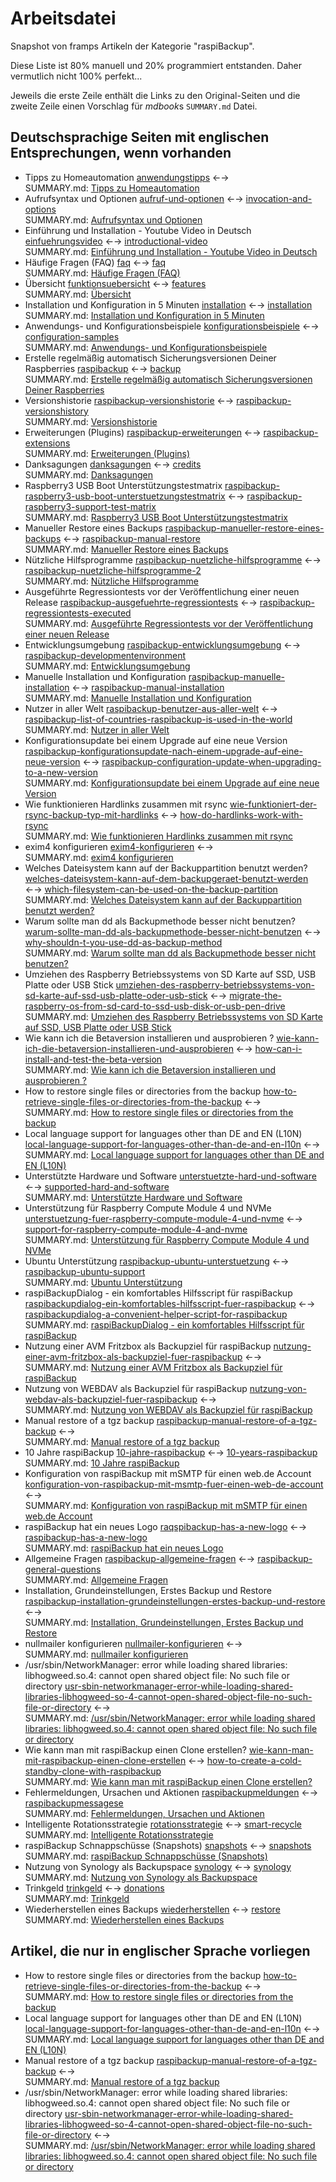# Arbeitsdatei

Snapshot von framps Artikeln der Kategorie "raspiBackup".

Diese Liste ist 80% manuell und 20% programmiert entstanden. Daher vermutlich nicht 100% perfekt...

Jeweils die erste Zeile enthält die Links zu den Original-Seiten
und die zweite Zeile einen Vorschlag für *mdbook*s `SUMMARY.md` Datei.

## Deutschsprachige Seiten mit englischen Entsprechungen, wenn vorhanden

- Tipps zu Homeautomation [anwendungstipps](https://www.linux-tips-and-tricks.de/de/anwendungstipps)  ←→   
  SUMMARY.md: [Tipps zu Homeautomation](anwendungstipps.md)
- Aufrufsyntax und Optionen [aufruf-und-optionen](https://www.linux-tips-and-tricks.de/de/aufruf-und-optionen)  ←→ [invocation-and-options](https://www.linux-tips-and-tricks.de/en/invocation-and-options)  
  SUMMARY.md: [Aufrufsyntax und Optionen](invocation-and-options.md)
- Einführung und Installation - Youtube Video in Deutsch [einfuehrungsvideo](https://www.linux-tips-and-tricks.de/de/einfuehrungsvideo)  ←→ [introductional-video](https://www.linux-tips-and-tricks.de/en/introductional-video)  
  SUMMARY.md: [Einführung und Installation - Youtube Video in Deutsch](introductional-video.md)
- Häufige Fragen (FAQ) [faq](https://www.linux-tips-and-tricks.de/de/faq)  ←→ [faq](https://www.linux-tips-and-tricks.de/en/faq)  
  SUMMARY.md: [Häufige Fragen (FAQ)](faq.md)
- Übersicht [funktionsuebersicht](https://www.linux-tips-and-tricks.de/de/funktionsuebersicht)  ←→ [features](https://www.linux-tips-and-tricks.de/en/features)  
  SUMMARY.md: [Übersicht](features.md)
- Installation und Konfiguration in 5 Minuten [installation](https://www.linux-tips-and-tricks.de/de/installation)  ←→ [installation](https://www.linux-tips-and-tricks.de/en/installation)  
  SUMMARY.md: [Installation und Konfiguration in 5 Minuten](installation.md)
- Anwendungs- und Konfigurationsbeispiele [konfigurationsbeispiele](https://www.linux-tips-and-tricks.de/de/konfigurationsbeispiele)  ←→ [configuration-samples](https://www.linux-tips-and-tricks.de/en/configuration-samples)  
  SUMMARY.md: [Anwendungs- und Konfigurationsbeispiele](configuration-samples.md)
- Erstelle regelmäßig automatisch Sicherungsversionen Deiner Raspberries [raspibackup](https://www.linux-tips-and-tricks.de/de/raspibackup)  ←→ [backup](https://www.linux-tips-and-tricks.de/en/backup)  
  SUMMARY.md: [Erstelle regelmäßig automatisch Sicherungsversionen Deiner Raspberries](backup.md)
- Versionshistorie [raspibackup-versionshistorie](https://www.linux-tips-and-tricks.de/de/raspibackupcategoried/432-raspibackup-versionshistorie)  ←→ [raspibackup-versionshistory](https://www.linux-tips-and-tricks.de/en/raspibackupcategorye/433-raspibackup-versionshistory)  
  SUMMARY.md: [Versionshistorie](raspibackup-versionshistory.md)
- Erweiterungen (Plugins) [raspibackup-erweiterungen](https://www.linux-tips-and-tricks.de/de/raspibackupcategoried/442-raspibackup-erweiterungen)  ←→ [raspibackup-extensions](https://www.linux-tips-and-tricks.de/en/raspibackupcategorye/443-raspibackup-extensions)  
  SUMMARY.md: [Erweiterungen (Plugins)](raspibackup-extensions.md)
- Danksagungen [danksagungen](https://www.linux-tips-and-tricks.de/de/raspibackupcategoried/456-danksagungen)  ←→ [credits](https://www.linux-tips-and-tricks.de/en/raspibackupcategorye/457-credits)  
  SUMMARY.md: [Danksagungen](credits.md)
- Raspberry3 USB Boot Unterstützungstestmatrix [raspibackup-raspberry3-usb-boot-unterstuetzungstestmatrix](https://www.linux-tips-and-tricks.de/de/raspibackupcategoried/490-raspibackup-raspberry3-usb-boot-unterstuetzungstestmatrix)  ←→ [raspibackup-raspberry3-support-test-matrix](https://www.linux-tips-and-tricks.de/en/raspibackupcategorye/489-raspibackup-raspberry3-support-test-matrix)  
  SUMMARY.md: [Raspberry3 USB Boot Unterstützungstestmatrix](raspibackup-raspberry3-support-test-matrix.md)
- Manueller Restore eines Backups [raspibackup-manueller-restore-eines-backups](https://www.linux-tips-and-tricks.de/de/raspibackupcategoried/497-raspibackup-manueller-restore-eines-backups)  ←→ [raspibackup-manual-restore](https://www.linux-tips-and-tricks.de/en/raspibackupcategorye/498-raspibackup-manual-restore)  
  SUMMARY.md: [Manueller Restore eines Backups](raspibackup-manual-restore.md)
- Nützliche Hilfsprogramme [raspibackup-nuetzliche-hilfsprogramme](https://www.linux-tips-and-tricks.de/de/raspibackupcategoried/507-raspibackup-nuetzliche-hilfsprogramme)  ←→ [raspibackup-nuetzliche-hilfsprogramme-2](https://www.linux-tips-and-tricks.de/en/raspibackupcategorye/508-raspibackup-nuetzliche-hilfsprogramme-2)  
  SUMMARY.md: [Nützliche Hilfsprogramme](raspibackup-nuetzliche-hilfsprogramme-2.md)
- Ausgeführte Regressiontests vor der Veröffentlichung einer neuen Release [raspibackup-ausgefuehrte-regressiontests](https://www.linux-tips-and-tricks.de/de/raspibackupcategoried/509-raspibackup-ausgefuehrte-regressiontests)  ←→ [raspibackup-regressiontests-executed](https://www.linux-tips-and-tricks.de/en/raspibackupcategorye/510-raspibackup-regressiontests-executed)  
  SUMMARY.md: [Ausgeführte Regressiontests vor der Veröffentlichung einer neuen Release](raspibackup-regressiontests-executed.md)
- Entwicklungsumgebung [raspibackup-entwicklungsumgebung](https://www.linux-tips-and-tricks.de/de/raspibackupcategoried/516-raspibackup-entwicklungsumgebung)  ←→ [raspibackup-developmentenvironment](https://www.linux-tips-and-tricks.de/en/raspibackupcategorye/517-raspibackup-developmentenvironment)  
  SUMMARY.md: [Entwicklungsumgebung](raspibackup-developmentenvironment.md)
- Manuelle Installation und Konfiguration [raspibackup-manuelle-installation](https://www.linux-tips-and-tricks.de/de/raspibackupcategoried/538-raspibackup-manuelle-installation)  ←→ [raspibackup-manual-installation](https://www.linux-tips-and-tricks.de/en/raspibackupcategorye/539-raspibackup-manual-installation)  
  SUMMARY.md: [Manuelle Installation und Konfiguration](raspibackup-manual-installation.md)
- Nutzer in aller Welt [raspibackup-benutzer-aus-aller-welt](https://www.linux-tips-and-tricks.de/de/raspibackupcategoried/546-raspibackup-benutzer-aus-aller-welt)  ←→ [raspibackup-list-of-countries-raspibackup-is-used-in-the-world](https://www.linux-tips-and-tricks.de/en/raspibackupcategorye/547-raspibackup-list-of-countries-raspibackup-is-used-in-the-world)  
  SUMMARY.md: [Nutzer in aller Welt](raspibackup-list-of-countries-raspibackup-is-used-in-the-world.md)
- Konfigurationsupdate bei einem Upgrade auf eine neue Version [raspibackup-konfigurationsupdate-nach-einem-upgrade-auf-eine-neue-version](https://www.linux-tips-and-tricks.de/de/raspibackupcategoried/567-raspibackup-konfigurationsupdate-nach-einem-upgrade-auf-eine-neue-version)  ←→ [raspibackup-configuration-update-when-upgrading-to-a-new-version](https://www.linux-tips-and-tricks.de/en/raspibackupcategorye/570-raspibackup-configuration-update-when-upgrading-to-a-new-version)  
  SUMMARY.md: [Konfigurationsupdate bei einem Upgrade auf eine neue Version](raspibackup-configuration-update-when-upgrading-to-a-new-version.md)
- Wie funktionieren Hardlinks zusammen mit rsync [wie-funktioniert-der-rsync-backup-typ-mit-hardlinks](https://www.linux-tips-and-tricks.de/de/raspibackupcategoried/571-wie-funktioniert-der-rsync-backup-typ-mit-hardlinks)  ←→ [how-do-hardlinks-work-with-rsync](https://www.linux-tips-and-tricks.de/en/raspibackupcategorye/572-how-do-hardlinks-work-with-rsync)  
  SUMMARY.md: [Wie funktionieren Hardlinks zusammen mit rsync](how-do-hardlinks-work-with-rsync.md)
- exim4 konfigurieren [exim4-konfigurieren](https://www.linux-tips-and-tricks.de/de/raspibackupcategoried/573-exim4-konfigurieren)  ←→   
  SUMMARY.md: [exim4 konfigurieren](exim4-konfigurieren.md)
- Welches Dateisystem kann auf der Backuppartition benutzt werden? [welches-dateisystem-kann-auf-dem-backupgeraet-benutzt-werden](https://www.linux-tips-and-tricks.de/de/raspibackupcategoried/578-welches-dateisystem-kann-auf-dem-backupgeraet-benutzt-werden)  ←→ [which-filesystem-can-be-used-on-the-backup-partition](https://www.linux-tips-and-tricks.de/en/raspibackupcategorye/580-which-filesystem-can-be-used-on-the-backup-partition)  
  SUMMARY.md: [Welches Dateisystem kann auf der Backuppartition benutzt werden?](which-filesystem-can-be-used-on-the-backup-partition.md)
- Warum sollte man dd als Backupmethode besser nicht benutzen? [warum-sollte-man-dd-als-backupmethode-besser-nicht-benutzen](https://www.linux-tips-and-tricks.de/de/raspibackupcategoried/579-warum-sollte-man-dd-als-backupmethode-besser-nicht-benutzen)  ←→ [why-shouldn-t-you-use-dd-as-backup-method](https://www.linux-tips-and-tricks.de/en/raspibackupcategorye/581-why-shouldn-t-you-use-dd-as-backup-method)  
  SUMMARY.md: [Warum sollte man dd als Backupmethode besser nicht benutzen?](why-shouldn-t-you-use-dd-as-backup-method.md)
- Umziehen des Raspberry Betriebssystems von SD Karte auf SSD, USB Platte oder USB Stick [umziehen-des-raspberry-betriebssystems-von-sd-karte-auf-ssd-usb-platte-oder-usb-stick](https://www.linux-tips-and-tricks.de/de/raspibackupcategoried/592-umziehen-des-raspberry-betriebssystems-von-sd-karte-auf-ssd-usb-platte-oder-usb-stick)  ←→ [migrate-the-raspberry-os-from-sd-card-to-ssd-usb-disk-or-usb-pen-drive](https://www.linux-tips-and-tricks.de/en/raspibackupcategorye/593-migrate-the-raspberry-os-from-sd-card-to-ssd-usb-disk-or-usb-pen-drive)  
  SUMMARY.md: [Umziehen des Raspberry Betriebssystems von SD Karte auf SSD, USB Platte oder USB Stick](migrate-the-raspberry-os-from-sd-card-to-ssd-usb-disk-or-usb-pen-drive.md)
- Wie kann ich die Betaversion installieren und ausprobieren ? [wie-kann-ich-die-betaversion-installieren-und-ausprobieren](https://www.linux-tips-and-tricks.de/de/raspibackupcategoried/594-wie-kann-ich-die-betaversion-installieren-und-ausprobieren)  ←→ [how-can-i-install-and-test-the-beta-version](https://www.linux-tips-and-tricks.de/en/raspibackupcategorye/595-how-can-i-install-and-test-the-beta-version)  
  SUMMARY.md: [Wie kann ich die Betaversion installieren und ausprobieren ?](how-can-i-install-and-test-the-beta-version.md)
- How to restore single files or directories from the backup [how-to-retrieve-single-files-or-directories-from-the-backup](https://www.linux-tips-and-tricks.de/de/raspibackupcategoried/596-how-to-retrieve-single-files-or-directories-from-the-backup)  ←→   
  SUMMARY.md: [How to restore single files or directories from the backup](how-to-retrieve-single-files-or-directories-from-the-backup.md)
- Local language support for languages other than DE and EN (L10N) [local-language-support-for-languages-other-than-de-and-en-l10n](https://www.linux-tips-and-tricks.de/de/raspibackupcategoried/603-local-language-support-for-languages-other-than-de-and-en-l10n)  ←→   
  SUMMARY.md: [Local language support for languages other than DE and EN (L10N)](local-language-support-for-languages-other-than-de-and-en-l10n.md)
- Unterstützte Hardware und Software [unterstuetzte-hard-und-software](https://www.linux-tips-and-tricks.de/de/raspibackupcategoried/608-unterstuetzte-hard-und-software)  ←→ [supported-hard-and-software](https://www.linux-tips-and-tricks.de/en/raspibackupcategorye/609-supported-hard-and-software)  
  SUMMARY.md: [Unterstützte Hardware und Software](supported-hard-and-software.md)
- Unterstützung für Raspberry Compute Module 4 und NVMe [unterstuetzung-fuer-raspberry-compute-module-4-und-nvme](https://www.linux-tips-and-tricks.de/de/raspibackupcategoried/613-unterstuetzung-fuer-raspberry-compute-module-4-und-nvme)  ←→ [support-for-raspberry-compute-module-4-and-nvme](https://www.linux-tips-and-tricks.de/en/raspibackupcategorye/612-support-for-raspberry-compute-module-4-and-nvme)  
  SUMMARY.md: [Unterstützung für Raspberry Compute Module 4 und NVMe](support-for-raspberry-compute-module-4-and-nvme.md)
- Ubuntu Unterstützung [raspibackup-ubuntu-unterstuetzung](https://www.linux-tips-and-tricks.de/de/raspibackupcategoried/632-raspibackup-ubuntu-unterstuetzung)  ←→ [raspibackup-ubuntu-support](https://www.linux-tips-and-tricks.de/en/raspibackupcategorye/633-raspibackup-ubuntu-support)  
  SUMMARY.md: [Ubuntu Unterstützung](raspibackup-ubuntu-support.md)
- raspiBackupDialog - ein komfortables Hilfsscript für raspiBackup [raspibackupdialog-ein-komfortables-hilfsscript-fuer-raspibackup](https://www.linux-tips-and-tricks.de/de/raspibackupcategoried/637-raspibackupdialog-ein-komfortables-hilfsscript-fuer-raspibackup)  ←→ [raspibackupdialog-a-convenient-helper-script-for-raspibackup](https://www.linux-tips-and-tricks.de/en/raspibackupcategorye/642-raspibackupdialog-a-convenient-helper-script-for-raspibackup)  
  SUMMARY.md: [raspiBackupDialog - ein komfortables Hilfsscript für raspiBackup](raspibackupdialog-a-convenient-helper-script-for-raspibackup.md)
- Nutzung einer AVM Fritzbox als Backupziel für raspiBackup [nutzung-einer-avm-fritzbox-als-backupziel-fuer-raspibackup](https://www.linux-tips-and-tricks.de/de/raspibackupcategoried/643-nutzung-einer-avm-fritzbox-als-backupziel-fuer-raspibackup)  ←→   
  SUMMARY.md: [Nutzung einer AVM Fritzbox als Backupziel für raspiBackup](nutzung-einer-avm-fritzbox-als-backupziel-fuer-raspibackup.md)
- Nutzung von WEBDAV als Backupziel für raspiBackup [nutzung-von-webdav-als-backupziel-fuer-raspibackup](https://www.linux-tips-and-tricks.de/de/raspibackupcategoried/644-nutzung-von-webdav-als-backupziel-fuer-raspibackup)  ←→   
  SUMMARY.md: [Nutzung von WEBDAV als Backupziel für raspiBackup](nutzung-von-webdav-als-backupziel-fuer-raspibackup.md)
- Manual restore of a tgz backup [raspibackup-manual-restore-of-a-tgz-backup](https://www.linux-tips-and-tricks.de/de/raspibackupcategoried/646-raspibackup-manual-restore-of-a-tgz-backup)  ←→   
  SUMMARY.md: [Manual restore of a tgz backup](raspibackup-manual-restore-of-a-tgz-backup.md)
- 10 Jahre raspiBackup [10-jahre-raspibackup](https://www.linux-tips-and-tricks.de/de/raspibackupcategoried/649-10-jahre-raspibackup)  ←→ [10-years-raspibackup](https://www.linux-tips-and-tricks.de/en/raspibackupcategorye/657-10-years-raspibackup)  
  SUMMARY.md: [10 Jahre raspiBackup](10-years-raspibackup.md)
- Konfiguration von raspiBackup mit mSMTP für einen web.de Account [konfiguration-von-raspibackup-mit-msmtp-fuer-einen-web-de-account](https://www.linux-tips-and-tricks.de/de/raspibackupcategoried/650-konfiguration-von-raspibackup-mit-msmtp-fuer-einen-web-de-account)  ←→   
  SUMMARY.md: [Konfiguration von raspiBackup mit mSMTP für einen web.de Account](konfiguration-von-raspibackup-mit-msmtp-fuer-einen-web-de-account.md)
- raspiBackup hat ein neues Logo [raqspibackup-has-a-new-logo](https://www.linux-tips-and-tricks.de/de/raspibackupcategoried/653-raqspibackup-has-a-new-logo)  ←→ [raspibackup-has-a-new-logo](https://www.linux-tips-and-tricks.de/en/raspibackupcategorye/654-raspibackup-has-a-new-logo)  
  SUMMARY.md: [raspiBackup hat ein neues Logo](raspibackup-has-a-new-logo.md)
- Allgemeine Fragen [raspibackup-allgemeine-fragen](https://www.linux-tips-and-tricks.de/de/raspibackupcategoried/671-raspibackup-allgemeine-fragen)  ←→ [raspibackup-general-questions](https://www.linux-tips-and-tricks.de/en/raspibackupcategorye/670-raspibackup-general-questions)  
  SUMMARY.md: [Allgemeine Fragen](raspibackup-general-questions.md)
- Installation, Grundeinstellungen, Erstes Backup und Restore [raspibackup-installation-grundeinstellungen-erstes-backup-und-restore](https://www.linux-tips-and-tricks.de/de/raspibackupcategoried/672-raspibackup-installation-grundeinstellungen-erstes-backup-und-restore)  ←→   
  SUMMARY.md: [Installation, Grundeinstellungen, Erstes Backup und Restore](raspibackup-installation-grundeinstellungen-erstes-backup-und-restore.md)
- nullmailer konfigurieren [nullmailer-konfigurieren](https://www.linux-tips-and-tricks.de/de/raspibackupcategoried/675-nullmailer-konfigurieren)  ←→   
  SUMMARY.md: [nullmailer konfigurieren](nullmailer-konfigurieren.md)
- /usr/sbin/NetworkManager: error while loading shared libraries: libhogweed.so.4: cannot open shared object file: No such file or directory [usr-sbin-networkmanager-error-while-loading-shared-libraries-libhogweed-so-4-cannot-open-shared-object-file-no-such-file-or-directory](https://www.linux-tips-and-tricks.de/de/raspibackupcategoried/677-usr-sbin-networkmanager-error-while-loading-shared-libraries-libhogweed-so-4-cannot-open-shared-object-file-no-such-file-or-directory)  ←→   
  SUMMARY.md: [/usr/sbin/NetworkManager: error while loading shared libraries: libhogweed.so.4: cannot open shared object file: No such file or directory](usr-sbin-networkmanager-error-while-loading-shared-libraries-libhogweed-so-4-cannot-open-shared-object-file-no-such-file-or-directory.md)
- Wie kann man mit raspiBackup einen Clone erstellen? [wie-kann-man-mit-raspibackup-einen-clone-erstellen](https://www.linux-tips-and-tricks.de/de/raspibackupcategoried/684-wie-kann-man-mit-raspibackup-einen-clone-erstellen)  ←→ [how-to-create-a-cold-standby-clone-with-raspibackup](https://www.linux-tips-and-tricks.de/en/raspibackupcategorye/685-how-to-create-a-cold-standby-clone-with-raspibackup)  
  SUMMARY.md: [Wie kann man mit raspiBackup einen Clone erstellen?](how-to-create-a-cold-standby-clone-with-raspibackup.md)
- Fehlermeldungen, Ursachen und Aktionen [raspibackupmeldungen](https://www.linux-tips-and-tricks.de/de/raspibackupmeldungen)  ←→ [raspibackupmessagese](https://www.linux-tips-and-tricks.de/en/raspibackupmessagese)  
  SUMMARY.md: [Fehlermeldungen, Ursachen und Aktionen](raspibackupmessagese.md)
- Intelligente Rotationsstrategie [rotationsstrategie](https://www.linux-tips-and-tricks.de/de/rotationsstrategie)  ←→ [smart-recycle](https://www.linux-tips-and-tricks.de/en/smart-recycle)  
  SUMMARY.md: [Intelligente Rotationsstrategie](smart-recycle.md)
- raspiBackup Schnappschüsse (Snapshots) [snapshots](https://www.linux-tips-and-tricks.de/de/snapshots)  ←→ [snapshots](https://www.linux-tips-and-tricks.de/en/snapshots)  
  SUMMARY.md: [raspiBackup Schnappschüsse (Snapshots)](snapshots.md)
- Nutzung von Synology als Backupspace [synology](https://www.linux-tips-and-tricks.de/de/synology)  ←→ [synology](https://www.linux-tips-and-tricks.de/en/synology)  
  SUMMARY.md: [Nutzung von Synology als Backupspace](synology.md)
- Trinkgeld [trinkgeld](https://www.linux-tips-and-tricks.de/de/trinkgeld)  ←→ [donations](https://www.linux-tips-and-tricks.de/en/donations)  
  SUMMARY.md: [Trinkgeld](donations.md)
- Wiederherstellen eines Backups [wiederherstellen](https://www.linux-tips-and-tricks.de/de/wiederherstellen)  ←→ [restore](https://www.linux-tips-and-tricks.de/en/restore)  
  SUMMARY.md: [Wiederherstellen eines Backups](restore.md)


## Artikel, die nur in englischer Sprache vorliegen

- How to restore single files or directories from the backup [how-to-retrieve-single-files-or-directories-from-the-backup](https://www.linux-tips-and-tricks.de/en/raspibackupcategorye/596-how-to-retrieve-single-files-or-directories-from-the-backup)  ←→   
  SUMMARY.md: [How to restore single files or directories from the backup](how-to-retrieve-single-files-or-directories-from-the-backup.md)
- Local language support for languages other than DE and EN (L10N) [local-language-support-for-languages-other-than-de-and-en-l10n](https://www.linux-tips-and-tricks.de/en/raspibackupcategorye/603-local-language-support-for-languages-other-than-de-and-en-l10n)  ←→   
  SUMMARY.md: [Local language support for languages other than DE and EN (L10N)](local-language-support-for-languages-other-than-de-and-en-l10n.md)
- Manual restore of a tgz backup [raspibackup-manual-restore-of-a-tgz-backup](https://www.linux-tips-and-tricks.de/en/raspibackupcategorye/646-raspibackup-manual-restore-of-a-tgz-backup)  ←→   
  SUMMARY.md: [Manual restore of a tgz backup](raspibackup-manual-restore-of-a-tgz-backup.md)
- /usr/sbin/NetworkManager: error while loading shared libraries: libhogweed.so.4: cannot open shared object file: No such file or directory [usr-sbin-networkmanager-error-while-loading-shared-libraries-libhogweed-so-4-cannot-open-shared-object-file-no-such-file-or-directory](https://www.linux-tips-and-tricks.de/en/raspibackupcategorye/677-usr-sbin-networkmanager-error-while-loading-shared-libraries-libhogweed-so-4-cannot-open-shared-object-file-no-such-file-or-directory)  ←→   
  SUMMARY.md: [/usr/sbin/NetworkManager: error while loading shared libraries: libhogweed.so.4: cannot open shared object file: No such file or directory](usr-sbin-networkmanager-error-while-loading-shared-libraries-libhogweed-so-4-cannot-open-shared-object-file-no-such-file-or-directory.md)
